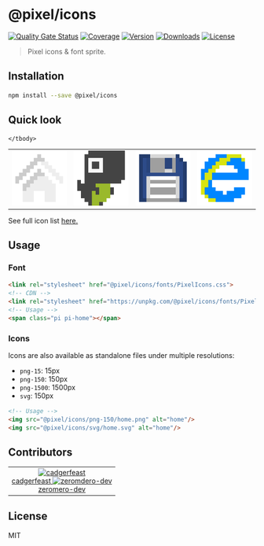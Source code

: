 # @pixel/icons

[![Quality Gate Status](https://sonarcloud.io/api/project_badges/measure?project=cadgerfeast_pixel-icons&metric=alert_status)](https://sonarcloud.io/dashboard?id=cadgerfeast_pixel-icons)
[![Coverage](https://sonarcloud.io/api/project_badges/measure?project=cadgerfeast_pixel-icons&metric=coverage)](https://sonarcloud.io/dashboard?id=cadgerfeast_pixel-icons)
[![Version](https://badge.fury.io/js/%40pixel%2Ficons.svg)](https://www.npmjs.com/package/@pixel/icons)
[![Downloads](https://img.shields.io/npm/dt/@pixel/icons.svg)](https://www.npmjs.com/package/@pixel/icons)
[![License](https://img.shields.io/npm/l/@pixel/icons.svg)](https://github.com/cadgerfeast/pixel-icons/blob/master/LICENSE)

> Pixel icons & font sprite.

## Installation

``` bash
npm install --save @pixel/icons
```

## Quick look

<table>
	<tbody>
		<tr>
			<td align="center"><img src="./png-150/home.png"/></td>
      			<td align="center"><img src="./png-150/dino.png"/></td>
      			<td align="center"><img src="./png-150/floppy-disk.png"/></td>
      			<td align="center"><img src="./png-150/internet-explorer.png"/></td>
			
	</tbody>
</table>

See full icon list [here.](./ICONS.md "Full icon list")

## Usage

### Font

``` html
<link rel="stylesheet" href="@pixel/icons/fonts/PixelIcons.css">
<!-- CDN -->
<link rel="stylesheet" href="https://unpkg.com/@pixel/icons/fonts/PixelIcons.css">
<!-- Usage -->
<span class="pi pi-home"></span>
```

### Icons

Icons are also available as standalone files under multiple resolutions:

* `png-15`: 15px
* `png-150`: 150px
* `png-1500`: 1500px
* `svg`: 150px

``` html
<!-- Usage -->
<img src="@pixel/icons/png-150/home.png" alt="home"/>
<img src="@pixel/icons/svg/home.svg" alt="home"/>
```

## Contributors

<table>
  <tbody>
    <tr>
      <td align="center">
        <a href="https://github.com/cadgerfeast">
          <img src="https://github.com/cadgerfeast.png?size=100" alt="cadgerfeast" width="100px">
          <br/>
          <span>cadgerfeast</span>
        </a>
	<a href="https://github.com/zeromero-dev">
          <img src="https://github.com/zeromero-dev.png?size=100" alt="zeromdero-dev" width="100px">
          <br/>
          <span>zeromero-dev</span>
        </a>
      </td>
    </tr>
  </tbody>
</table>

## License

MIT
